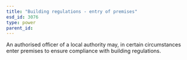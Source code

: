 ```yaml
---
title: "Building regulations - entry of premises"
esd_id: 3076
type: power
parent_id:  
---
```


An authorised officer of a local authority may, in certain circumstances enter premises to ensure compliance with building regulations.

